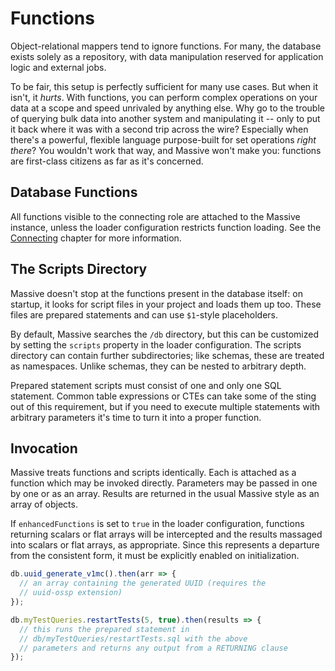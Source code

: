 # Functions

Object-relational mappers tend to ignore functions. For many, the database exists solely as a repository, with data manipulation reserved for application logic and external jobs.

To be fair, this setup is perfectly sufficient for many use cases. But when it isn't, it _hurts_. With functions, you can perform complex operations on your data at a scope and speed unrivaled by anything else. Why go to the trouble of querying bulk data into another system and manipulating it -- only to put it back where it was with a second trip across the wire? Especially when there's a powerful, flexible language purpose-built for set operations _right there_? You wouldn't work that way, and Massive won't make you: functions are first-class citizens as far as it's concerned.

## Database Functions

All functions visible to the connecting role are attached to the Massive instance, unless the loader configuration restricts function loading. See the [Connecting](connecting) chapter for more information.

## The Scripts Directory

Massive doesn't stop at the functions present in the database itself: on startup, it looks for script files in your project and loads them up too. These files are prepared statements and can use `$1`-style placeholders.

By default, Massive searches the `/db` directory, but this can be customized by setting the `scripts` property in the loader configuration. The scripts directory can contain further subdirectories; like schemas, these are treated as namespaces. Unlike schemas, they can be nested to arbitrary depth.

Prepared statement scripts must consist of one and only one SQL statement. Common table expressions or CTEs can take some of the sting out of this requirement, but if you need to execute multiple statements with arbitrary parameters it's time to turn it into a proper function.

## Invocation

Massive treats functions and scripts identically. Each is attached as a function which may be invoked directly. Parameters may be passed in one by one or as an array. Results are returned in the usual Massive style as an array of objects.

If `enhancedFunctions` is set to `true` in the loader configuration, functions returning scalars or flat arrays will be intercepted and the results massaged into scalars or flat arrays, as appropriate. Since this represents a departure from the consistent form, it must be explicitly enabled on initialization.

```javascript
db.uuid_generate_v1mc().then(arr => {
  // an array containing the generated UUID (requires the
  // uuid-ossp extension)
});

db.myTestQueries.restartTests(5, true).then(results => {
  // this runs the prepared statement in
  // db/myTestQueries/restartTests.sql with the above
  // parameters and returns any output from a RETURNING clause
});
```
